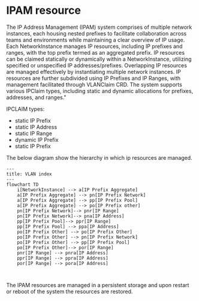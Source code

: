 # IPAM resource

The IP Address Management (IPAM) system comprises of multiple network instances, each housing nested prefixes to facilitate collaboration across teams and environments while maintaining a clear overview of IP usage. Each NetworkInstance manages IP resources, including IP prefixes and ranges, with the top prefix termed as an aggregated prefix. IP resources can be claimed statically or dynamically within a NetworkInstance, utilizing specified or unspecified IP addresses/prefixes. Overlapping IP resources are managed effectively by instantiating multiple network instances. IP resources are further subdivided using IP Prefixes and IP Ranges, with management facilitated through VLANClaim CRD. The system supports various IPClaim types, including static and dynamic allocations for prefixes, addresses, and ranges."





IPCLAIM types:
- static IP Prefix
- static IP Address
- static IP Range
- dynamic IP Prefix
- static IP Prefix

The below diagram show the hierarchy in which ip resources are managed.

```mermaid
---
title: VLAN index
---
flowchart TD
    i[NetworkInstance] --> a[IP Prefix Aggregate]
    a[IP Prefix Aggregate] --> pn[IP Prefix Network]
    a[IP Prefix Aggregate] --> pp[IP Prefix Pool]
    a[IP Prefix Aggregate] --> po[IP Prefix other]
    pn[IP Prefix Network]--> pnr[IP Range]
    pn[IP Prefix Network]--> pna[IP Address]
    pp[IP Prefix Pool]--> ppr[IP Range]
    pp[IP Prefix Pool] --> ppa[IP Address]
    po[IP Prefix Other] --> po[IP Prefix Other]
    po[IP Prefix Other] --> pn[IP Prefix Network]
    po[IP Prefix Other] --> pp[IP Prefix Pool]
    po[IP Prefix Other]--> por[IP Range]
    pnr[IP Range] --> pnra[IP Address]
    ppr[IP Range] --> ppra[IP Address]
    por[IP Range] --> pora[IP Address]
    
    
```

The IPAM resources are managed in a persistent storage and upon restart or reboot of the system the resources are restored.